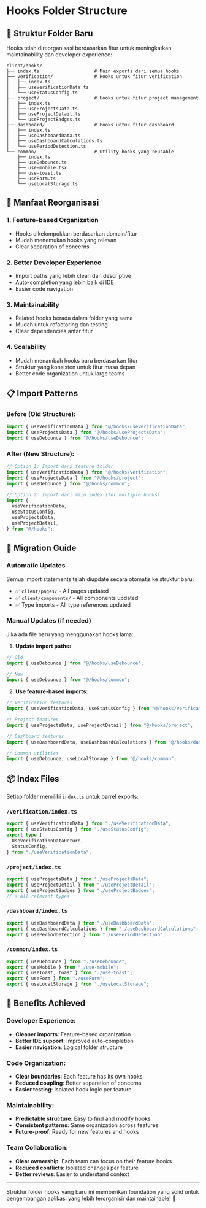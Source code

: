 # Hooks Folder Structure

## 📁 Struktur Folder Baru

Hooks telah direorganisasi berdasarkan fitur untuk meningkatkan maintainability dan developer experience:

```
client/hooks/
├── index.ts                    # Main exports dari semua hooks
├── verification/               # Hooks untuk fitur verification
│   ├── index.ts
│   ├── useVerificationData.ts
│   └── useStatusConfig.ts
├── project/                    # Hooks untuk fitur project management
│   ├── index.ts
│   ├── useProjectsData.ts
│   ├── useProjectDetail.ts
│   └── useProjectBadges.ts
├── dashboard/                  # Hooks untuk fitur dashboard
│   ├── index.ts
│   ├── useDashboardData.ts
│   ├── useDashboardCalculations.ts
│   └── usePeriodDetection.ts
└── common/                     # Utility hooks yang reusable
    ├── index.ts
    ├── useDebounce.ts
    ├── use-mobile.tsx
    ├── use-toast.ts
    ├── useForm.ts
    └── useLocalStorage.ts
```

## 🎯 Manfaat Reorganisasi

### 1. **Feature-based Organization**

- Hooks dikelompokkan berdasarkan domain/fitur
- Mudah menemukan hooks yang relevan
- Clear separation of concerns

### 2. **Better Developer Experience**

- Import paths yang lebih clean dan descriptive
- Auto-completion yang lebih baik di IDE
- Easier code navigation

### 3. **Maintainability**

- Related hooks berada dalam folder yang sama
- Mudah untuk refactoring dan testing
- Clear dependencies antar fitur

### 4. **Scalability**

- Mudah menambah hooks baru berdasarkan fitur
- Struktur yang konsisten untuk fitur masa depan
- Better code organization untuk large teams

## 📋 Import Patterns

### Before (Old Structure):

```typescript
import { useVerificationData } from "@/hooks/useVerificationData";
import { useProjectsData } from "@/hooks/useProjectsData";
import { useDebounce } from "@/hooks/useDebounce";
```

### After (New Structure):

```typescript
// Option 1: Import dari feature folder
import { useVerificationData } from "@/hooks/verification";
import { useProjectsData } from "@/hooks/project";
import { useDebounce } from "@/hooks/common";

// Option 2: Import dari main index (for multiple hooks)
import {
  useVerificationData,
  useStatusConfig,
  useProjectsData,
  useProjectDetail,
} from "@/hooks";
```

## 🔄 Migration Guide

### Automatic Updates

Semua import statements telah diupdate secara otomatis ke struktur baru:

- ✅ `client/pages/` - All pages updated
- ✅ `client/components/` - All components updated
- ✅ Type imports - All type references updated

### Manual Updates (if needed)

Jika ada file baru yang menggunakan hooks lama:

1. **Update import paths:**

```typescript
// Old
import { useDebounce } from "@/hooks/useDebounce";

// New
import { useDebounce } from "@/hooks/common";
```

2. **Use feature-based imports:**

```typescript
// Verification features
import { useVerificationData, useStatusConfig } from "@/hooks/verification";

// Project features
import { useProjectsData, useProjectDetail } from "@/hooks/project";

// Dashboard features
import { useDashboardData, useDashboardCalculations } from "@/hooks/dashboard";

// Common utilities
import { useDebounce, useLocalStorage } from "@/hooks/common";
```

## 📦 Index Files

Setiap folder memiliki `index.ts` untuk barrel exports:

### `/verification/index.ts`

```typescript
export { useVerificationData } from "./useVerificationData";
export { useStatusConfig } from "./useStatusConfig";
export type {
  UseVerificationDataReturn,
  StatusConfig,
} from "./useVerificationData";
```

### `/project/index.ts`

```typescript
export { useProjectsData } from "./useProjectsData";
export { useProjectDetail } from "./useProjectDetail";
export { useProjectBadges } from "./useProjectBadges";
// + all relevant types
```

### `/dashboard/index.ts`

```typescript
export { useDashboardData } from "./useDashboardData";
export { useDashboardCalculations } from "./useDashboardCalculations";
export { usePeriodDetection } from "./usePeriodDetection";
```

### `/common/index.ts`

```typescript
export { useDebounce } from "./useDebounce";
export { useMobile } from "./use-mobile";
export { useToast, toast } from "./use-toast";
export { useForm } from "./useForm";
export { useLocalStorage } from "./useLocalStorage";
```

## 🎉 Benefits Achieved

### Developer Experience:

- **Cleaner imports**: Feature-based organization
- **Better IDE support**: Improved auto-completion
- **Easier navigation**: Logical folder structure

### Code Organization:

- **Clear boundaries**: Each feature has its own hooks
- **Reduced coupling**: Better separation of concerns
- **Easier testing**: Isolated hook logic per feature

### Maintainability:

- **Predictable structure**: Easy to find and modify hooks
- **Consistent patterns**: Same organization across features
- **Future-proof**: Ready for new features and hooks

### Team Collaboration:

- **Clear ownership**: Each team can focus on their feature hooks
- **Reduced conflicts**: Isolated changes per feature
- **Better reviews**: Easier to understand context

---

Struktur folder hooks yang baru ini memberikan foundation yang solid untuk pengembangan aplikasi yang lebih terorganisir dan maintainable! 🚀
